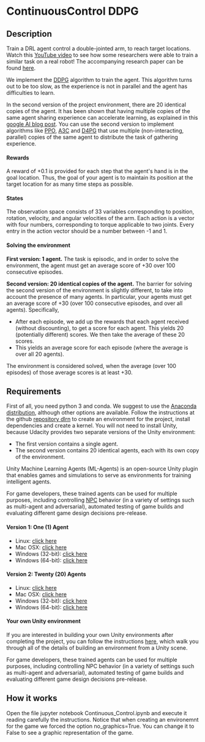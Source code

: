 # ContinuousControl DDPG

## Description
Train a DRL agent control a double-jointed arm, to reach target locations. Watch this [YouTube video](https://www.youtube.com/watch?v=ZVIxt2rt1_4) to see how some researchers were able to train a similar task on a real robot! The accompanying research paper can be found [here](https://arxiv.org/pdf/1803.07067.pdf).

We implement the [DDPG](https://arxiv.org/abs/1509.02971) algorithm to train the agent. This algorithm turns out to be too slow, as the experience is not in parallel and the agent has difficulties to learn.

In the second version of the project environment, there are 20 identical copies of the agent. It has been shown that having multiple copies of the same agent sharing experience can accelerate learning, as explained in this [google AI blog post](https://ai.googleblog.com/2016/10/how-robots-can-acquire-new-skills-from.html). You can use the second version to implement algorithms like [PPO](https://arxiv.org/pdf/1707.06347.pdf), [A3C](https://arxiv.org/pdf/1602.01783.pdf) and [D4PG](https://openreview.net/pdf?id=SyZipzbCb) that use multiple (non-interacting, parallel) copies of the same agent to distribute the task of gathering experience. 

#### Rewards
A reward of +0.1 is provided for each step that the agent's hand is in the goal location. Thus, the goal of your agent is to maintain its position at the target location for as many time steps as possible.

#### States
The observation space consists of 33 variables corresponding to position, rotation, velocity, and angular velocities of the arm. Each action is a vector with four numbers, corresponding to torque applicable to two joints. Every entry in the action vector should be a number between -1 and 1.

#### Solving the environment

**First version: 1 agent.** The task is episodic, and in order to solve the environment, the agent must get an average score of +30 over 100 consecutive episodes.

**Second version: 20 identical copies of the agent.** The barrier for solving the second version of the environment is slightly different, to take into account the presence of many agents. In particular, your agents must get an average score of +30 (over 100 consecutive episodes, and over all agents). Specifically,

* After each episode, we add up the rewards that each agent received (without discounting), to get a score for each agent. This yields 20 (potentially different) scores. We then take the average of these 20 scores.
* This yields an average score for each episode (where the average is over all 20 agents).

The environment is considered solved, when the average (over 100 episodes) of those average scores is at least +30.


## Requirements
First of all, you need python 3 and conda. We suggest to use the [Anaconda distribution](https://www.anaconda.com/download/#linux), although other options are available. Follow the instructions at the github [repository dlrn](https://github.com/udacity/deep-reinforcement-learning) to create an environment for the project, install dependencies and create a kernel. You will not need to install Unity, because Udacity provides two separate versions of the Unity environment:

* The first version contains a single agent.
* The second version contains 20 identical agents, each with its own copy of the environment.

Unity Machine Learning Agents (ML-Agents) is an open-source Unity plugin that enables games and simulations to serve as environments for training intelligent agents.

For game developers, these trained agents can be used for multiple purposes, including controlling [NPC](https://en.wikipedia.org/wiki/Non-player_character) behavior (in a variety of settings such as multi-agent and adversarial), automated testing of game builds and evaluating different game design decisions pre-release. 

#### Version 1: One (1) Agent

* Linux: [click here](https://s3-us-west-1.amazonaws.com/udacity-drlnd/P2/Reacher/one_agent/Reacher_Linux.zip)
* Mac OSX: [click here](https://s3-us-west-1.amazonaws.com/udacity-drlnd/P2/Reacher/one_agent/Reacher.app.zip)
* Windows (32-bit): [click here](https://s3-us-west-1.amazonaws.com/udacity-drlnd/P2/Reacher/one_agent/Reacher_Windows_x86.zip)
* Windows (64-bit): [click here](https://s3-us-west-1.amazonaws.com/udacity-drlnd/P2/Reacher/one_agent/Reacher_Windows_x86_64.zip)

#### Version 2: Twenty (20) Agents

* Linux: [click here](https://s3-us-west-1.amazonaws.com/udacity-drlnd/P2/Reacher/Reacher_Linux.zip)
* Mac OSX: [click here](https://s3-us-west-1.amazonaws.com/udacity-drlnd/P2/Reacher/Reacher.app.zip)
* Windows (32-bit): [click here](https://s3-us-west-1.amazonaws.com/udacity-drlnd/P2/Reacher/Reacher_Windows_x86.zip)
* Windows (64-bit): [click here](https://s3-us-west-1.amazonaws.com/udacity-drlnd/P2/Reacher/Reacher_Windows_x86_64.zip)

#### Your own Unity environment

If you are interested in building your own Unity environments after completing the project, you can follow the instructions [here](https://github.com/Unity-Technologies/ml-agents/blob/master/docs/Getting-Started-with-Balance-Ball.md), which walk you through all of the details of building an environment from a Unity scene. 

For game developers, these trained agents can be used for multiple purposes, including controlling NPC behavior (in a variety of settings such as multi-agent and adversarial), automated testing of game builds and evaluating different game design decisions pre-release.


## How it works
Open the file  jupyter notebook Continuous_Control.ipynb and execute it reading carefully the instructions. Notice that when creating an environemnt for the game we forced the option no_graphics=True. You can change it to False to see a graphic representation of the game.




